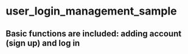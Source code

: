 # user_login_management_sample
## Basic functions are included: adding account (sign up) and log in 
